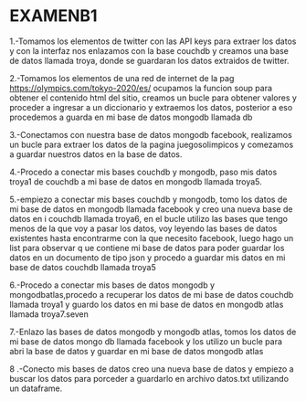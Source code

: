 # EXAMENB1

1.-Tomamos los elementos de twitter con las API keys para extraer los datos y con la interfaz nos enlazamos con la base couchdb 
y creamos una base de datos llamada troya, donde se guardaran los datos extraidos de twitter. 

2.-Tomamos los elementos de una red de internet de la pag https://olympics.com/tokyo-2020/es/ ocupamos la funcion soup para obtener el contenido 
html del sitio, creamos un bucle para obtener valores y proceder a ingresar a un diccionario y extraemos los datos, posterior a eso procedemos a guarda en mi base de datos mongodb llamada db 

3.-Conectamos con nuestra base de datos mongodb facebook, realizamos un bucle para extraer los datos de la pagina juegosolimpicos y comezamos a guardar nuestros datos en la base de datos. 

4.-Procedo a conectar mis bases couchdb y mongodb, paso mis datos troya1 de couchdb a mi base de datos en mongodb llamada troya5. 

5.-empiezo a conectar mis bases couchdb y mongodb, tomo los datos de mi base de datos en mongodb llamada facebook y 
creo una nueva base de datos en i couchdb llamada troya6, en el bucle utilizo las bases que tengo menos de la que voy a pasar 
los datos, voy leyendo las bases de datos existentes hasta encontrarme con la que necesito facebook, 
luego hago un list para observar q ue contiene mi base de datos para poder guardar los datos en un documento de tipo json y procedo a guardar mis datos en mi base de datos couchdb llamada troya5 

6.-Procedo a conectar mis bases de datos mongodb y mongodbatlas,procedo a recuperar los datos de mi base de datos couchdb llamada troya1 y guardo los datos en mi base de datos en mongodb atlas llamada troya7.seven 

7.-Enlazo las bases de datos mongodb y mongodb atlas, tomos los datos de mi base de datos mongo db llamada facebook y los utilizo un bucle para abri la  base de datos y guardar en mi base de datos mongodb atlas 

8 .-Conecto mis bases de datos creo una nueva base de datos y empiezo a buscar los datos para porceder a guardarlo en archivo datos.txt utilizando un dataframe.
